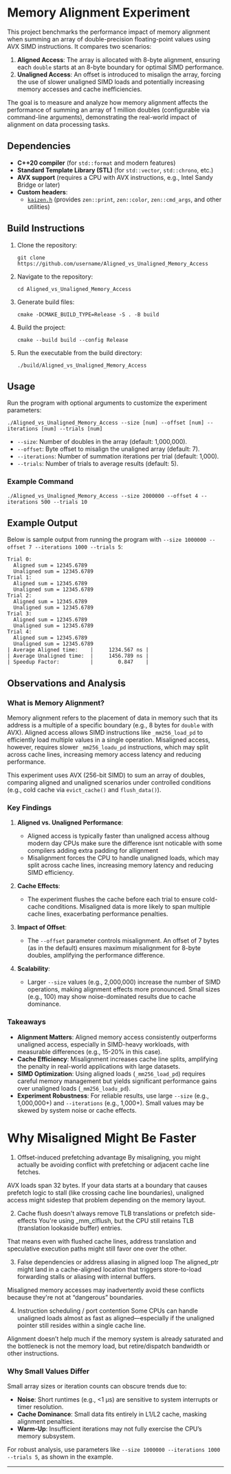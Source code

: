 
# Memory Alignment Experiment

This project benchmarks the performance impact of memory alignment when summing an array of double-precision floating-point values using AVX SIMD instructions. It compares two scenarios:

1. **Aligned Access**: The array is allocated with 8-byte alignment, ensuring each `double` starts at an 8-byte boundary for optimal SIMD performance.
2. **Unaligned Access**: An offset is introduced to misalign the array, forcing the use of slower unaligned SIMD loads and potentially increasing memory accesses and cache inefficiencies.

The goal is to measure and analyze how memory alignment affects the performance of summing an array of 1 million doubles (configurable via command-line arguments), demonstrating the real-world impact of alignment on data processing tasks.

## Dependencies

- **C++20 compiler** (for `std::format` and modern features)
- **Standard Template Library (STL)** (for `std::vector`, `std::chrono`, etc.)
- **AVX support** (requires a CPU with AVX instructions, e.g., Intel Sandy Bridge or later)
- **Custom headers**:
  - [`kaizen.h`](https://github.com/heinsaar/kaizen) (provides `zen::print`, `zen::color`, `zen::cmd_args`, and other utilities)

## Build Instructions

1. Clone the repository:
   ```
   git clone https://github.com/username/Aligned_vs_Unaligned_Memory_Access
   ```
2. Navigate to the repository:
   ```
   cd Aligned_vs_Unaligned_Memory_Access
   ```
3. Generate build files:
   ```
   cmake -DCMAKE_BUILD_TYPE=Release -S . -B build
   ```
4. Build the project:
   ```
   cmake --build build --config Release
   ```
5. Run the executable from the build directory:
   ```
   ./build/Aligned_vs_Unaligned_Memory_Access
   ```

## Usage

Run the program with optional arguments to customize the experiment parameters:

```
./Aligned_vs_Unaligned_Memory_Access --size [num] --offset [num] --iterations [num] --trials [num]
```

- `--size`: Number of doubles in the array (default: 1,000,000).
- `--offset`: Byte offset to misalign the unaligned array (default: 7).
- `--iterations`: Number of summation iterations per trial (default: 1,000).
- `--trials`: Number of trials to average results (default: 5).

### Example Command
```
./Aligned_vs_Unaligned_Memory_Access --size 2000000 --offset 4 --iterations 500 --trials 10
```

## Example Output

Below is sample output from running the program with `--size 1000000 --offset 7 --iterations 1000 --trials 5`:

```
Trial 0:
  Aligned sum = 12345.6789
  Unaligned sum = 12345.6789
Trial 1:
  Aligned sum = 12345.6789
  Unaligned sum = 12345.6789
Trial 2:
  Aligned sum = 12345.6789
  Unaligned sum = 12345.6789
Trial 3:
  Aligned sum = 12345.6789
  Unaligned sum = 12345.6789
Trial 4:
  Aligned sum = 12345.6789
  Unaligned sum = 12345.6789
| Average Aligned time:    |     1234.567 ns |
| Average Unaligned time:  |     1456.789 ns |
| Speedup Factor:          |        0.847    |
```

## Observations and Analysis

### What is Memory Alignment?

Memory alignment refers to the placement of data in memory such that its address is a multiple of a specific boundary (e.g., 8 bytes for `double` with AVX). Aligned access allows SIMD instructions like `_mm256_load_pd` to efficiently load multiple values in a single operation. Misaligned access, however, requires slower `_mm256_loadu_pd` instructions, which may split across cache lines, increasing memory access latency and reducing performance.

This experiment uses AVX (256-bit SIMD) to sum an array of doubles, comparing aligned and unaligned scenarios under controlled conditions (e.g., cold cache via `evict_cache()` and `flush_data()`).

### Key Findings

1. **Aligned vs. Unaligned Performance**:
   - Aligned access   is typically faster than unaligned access althoug modern day CPUs make sure the difference isnt noticable with some compilers adding extra padding for allignment
   - Misalignment forces the CPU to handle unaligned loads, which may split across cache lines, increasing memory latency and reducing SIMD efficiency.

2. **Cache Effects**:
   - The experiment flushes the cache before each trial to ensure cold-cache conditions. Misaligned data is more likely to span multiple cache lines, exacerbating performance penalties.

3. **Impact of Offset**:
   - The `--offset` parameter controls misalignment. An offset of 7 bytes (as in the default) ensures maximum misalignment for 8-byte doubles, amplifying the performance difference.

4. **Scalability**:
   - Larger `--size` values (e.g., 2,000,000) increase the number of SIMD operations, making alignment effects more pronounced. Small sizes (e.g., 100) may show noise-dominated results due to cache dominance.

### Takeaways

- **Alignment Matters**: Aligned memory access consistently outperforms unaligned access, especially in SIMD-heavy workloads, with measurable differences (e.g., 15-20% in this case).
- **Cache Efficiency**: Misalignment increases cache line splits, amplifying the penalty in real-world applications with large datasets.
- **SIMD Optimization**: Using aligned loads (`_mm256_load_pd`) requires careful memory management but yields significant performance gains over unaligned loads (`_mm256_loadu_pd`).
- **Experiment Robustness**: For reliable results, use large `--size` (e.g., 1,000,000+) and `--iterations` (e.g., 1,000+). Small values may be skewed by system noise or cache effects.

# Why Misaligned Might Be Faster
 
 1. Offset-induced prefetching advantage
By misaligning, you might actually be avoiding conflict with prefetching or adjacent cache line fetches.

AVX loads span 32 bytes. If your data starts at a boundary that causes prefetch logic to stall (like crossing cache line boundaries), unaligned access might sidestep that problem depending on the memory layout.

 2. Cache flush doesn't always remove TLB translations or prefetch side-effects
You're using _mm_clflush, but the CPU still retains TLB (translation lookaside buffer) entries.

That means even with flushed cache lines, address translation and speculative execution paths might still favor one over the other.

 3. False dependencies or address aliasing in aligned loop
The aligned_ptr might land in a cache-aligned location that triggers store-to-load forwarding stalls or aliasing with internal buffers.

Misaligned memory accesses may inadvertently avoid these conflicts because they're not at “dangerous” boundaries.

 4. Instruction scheduling / port contention
Some CPUs can handle unaligned loads almost as fast as aligned—especially if the unaligned pointer still resides within a single cache line.

Alignment doesn’t help much if the memory system is already saturated and the bottleneck is not the memory load, but retire/dispatch bandwidth or other instructions.


### Why Small Values Differ

Small array sizes or iteration counts can obscure trends due to:
- **Noise**: Short runtimes (e.g., <1 µs) are sensitive to system interrupts or timer resolution.
- **Cache Dominance**: Small data fits entirely in L1/L2 cache, masking alignment penalties.
- **Warm-Up**: Insufficient iterations may not fully exercise the CPU’s memory subsystem.

For robust analysis, use parameters like `--size 1000000 --iterations 1000 --trials 5`, as shown in the example.

---

